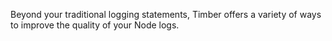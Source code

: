 Beyond your traditional logging statements, Timber offers a variety of ways to improve the quality of your Node logs.
